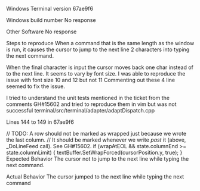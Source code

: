 Windows Terminal version
67ae9f6

Windows build number
No response

Other Software
No response

Steps to reproduce
When a command that is the same length as the window is run, it causes the cursor to jump to the next line 2 characters into typing the next command.

When the final character is input the cursor moves back one char instead of to the next line.
It seems to vary by font size. I was able to reproduce the issue with font size 10 and 12 but not 11
Commenting out these 4 line seemed to fix the issue.

I tried to understand the unit tests mentioned in the ticket from the comments GH#15602 and tried to reproduce them in vim but was not successful
terminal/src/terminal/adapter/adaptDispatch.cpp

Lines 144 to 149 in 67ae9f6

 // TODO: A row should not be marked as wrapped just because we wrote the last column. 
 // It should be marked whenever we write _past_ it (above, _DoLineFeed call). See GH#15602. 
 if (wrapAtEOL && state.columnEnd >= state.columnLimit) 
 { 
     textBuffer.SetWrapForced(cursorPosition.y, true); 
 } 
Expected Behavior
The cursor not to jump to the next line while typing the next command.

Actual Behavior
The cursor jumped to the next line while typing the next command